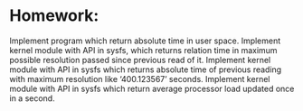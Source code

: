 # Homework:

Implement program which return absolute time in user space.
Implement kernel module with API in sysfs, which returns relation time in
maximum possible resolution passed since previous read of it.
Implement kernel module with API in sysfs which returns absolute time of
previous reading with maximum resolution like ‘400.123567’ seconds.
Implement kernel module with API in sysfs which return average processor
load updated once in a second.
